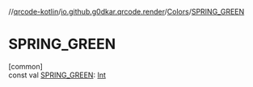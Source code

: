 //[qrcode-kotlin](../../../index.md)/[io.github.g0dkar.qrcode.render](../index.md)/[Colors](index.md)/[SPRING_GREEN](-s-p-r-i-n-g_-g-r-e-e-n.md)

# SPRING_GREEN

[common]\
const val [SPRING_GREEN](-s-p-r-i-n-g_-g-r-e-e-n.md): [Int](https://kotlinlang.org/api/latest/jvm/stdlib/kotlin/-int/index.html)
